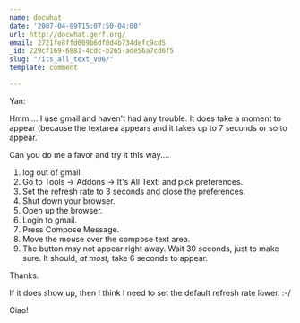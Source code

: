 ```yaml
---
name: docwhat
date: '2007-04-09T15:07:50-04:00'
url: http://docwhat.gerf.org/
email: 2721fe8ffd609b6df0d4b734defc9cd5
_id: 229cf169-6881-4cdc-b265-ade56a7cd6f5
slug: "/its_all_text_v06/"
template: comment

---
```


Yan:

Hmm....  I use gmail and haven't had any trouble.  It does take a moment to appear (because the textarea appears and it takes up to 7 seconds or so to appear.

Can you do me a favor and try it this way....
<ol>
<li> log out of gmail </li>
<li> Go to Tools -&gt; Addons -&gt; It's All Text! and pick preferences. </li>
<li> Set the refresh rate to 3 seconds and close the preferences. </li>
<li> Shut down your browser. </li>
<li> Open up the browser. </li>
<li> Login to gmail. </li>
<li> Press Compose Message. </li>
<li> Move the mouse over the compose text area. </li>
<li> The button may not appear right away. Wait 30 seconds, just to make sure. It should, <em>at most,</em> take 6 seconds to appear. </li>
</ol>

Thanks.

If it does show up, then I think I need to set the default refresh rate lower. :-/

Ciao!
